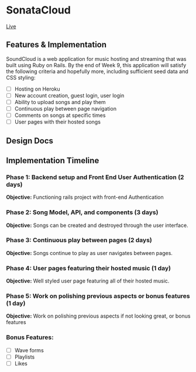 # SonataCloud

[Live][heroku]

[heroku]: https://sonatacloud.us/#/

## Features & Implementation

SoundCloud is a web application for music hosting and streaming that was built using Ruby on Rails. By the end of Week 9, this application will satisfy the following criteria and hopefully more, including sufficient seed data and CSS styling:

- [ ] Hosting on Heroku
- [ ] New account creation, guest login, user login
- [ ] Ability to upload songs and play them
- [ ] Continuous play between page navigation
- [ ] Comments on songs at specific times
- [ ] User pages with their hosted songs

## Design Docs

## Implementation Timeline

### Phase 1: Backend setup and Front End User Authentication (2 days)

**Objective:** Functioning rails project with front-end Authentication

### Phase 2: Song Model, API, and components (3 days)

**Objective:** Songs can be created and destroyed through the user interface.

### Phase 3: Continuous play between pages (2 days)

**Objective:** Songs continue to play as user navigates between pages.

### Phase 4: User pages featuring their hosted music (1 day)

**Objective:** Well styled user page featuring all of their hosted music.

### Phase 5: Work on polishing previous aspects or bonus features (1 day)

**Objective:** Work on polishing previous aspects if not looking great, or bonus features

### Bonus Features:
- [ ] Wave forms
- [ ] Playlists
- [ ] Likes

